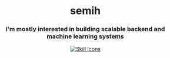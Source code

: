 <h1 align="center">semih</h1>
<h3 align="center" font-weight="bold">i'm mostly interested in building scalable backend and machine learning systems</h3>
<div align="center">
  <a href="https://skillicons.dev/icons?i=typescript,golang,python,docker,nodejs,postgres,aws,redis,rabbitmq,fastapi&perline=6">
    <img src="https://skillicons.dev/icons?i=typescript,golang,python,expressjs,nest,docker,nodejs,postgres,aws,redis,rabbitmq,fastapi&perline=6" alt="Skill Icons">
  </a>
</div>
